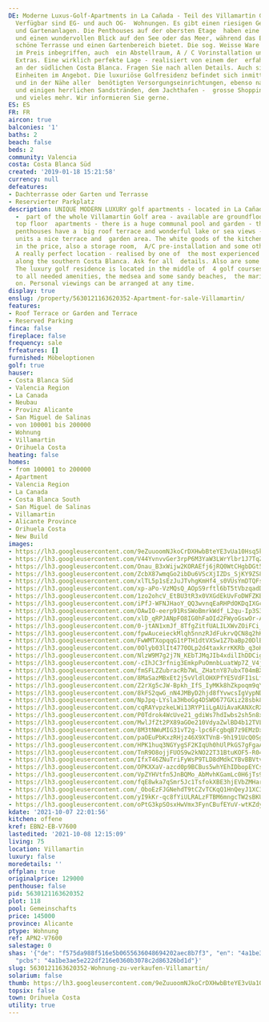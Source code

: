 ```yaml
---
DE: Moderne Luxus-Golf-Apartments in La Cañada - Teil des Villamartin Golf Gebiets.
  Verfügbar sind EG- und auch OG-  Wohnungen. Es gibt einen riesigen Gemeinschaftspool
  und Gartenanlagen. Die Penthouses auf der obersten Etage  haben eine große Dachterrasse
  und einen wundervollen Blick auf den See oder das Meer, während das Erdgeschoss  eine
  schöne Terrasse und einen Gartenbereich bietet. Die sog. Weisse Ware der Küche ist
  im Preis inbegriffen, auch  ein Abstellraum, A / C Vorinstallation und einige andere
  Extras. Eine wirklich perfekte Lage - realisiert von einem der  erfahrensten Familienunternehmen
  an der südlichen Costa Blanca. Fragen Sie nach allen Details. Auch sind einige 3  Sz
  Einheiten im Angebot. Die luxuriöse Golfresidenz befindet sich inmitten von 4 Golfplätzen
  und in der Nähe aller  benötigten Versorgungseinrichtungen, ebenso nahe zum Meer
  und einigen herrlichen Sandstränden, dem Jachthafen -  grosse Shopping-Zentren -
  und vieles mehr. Wir informieren Sie gerne.
ES: ES
FR: FR
aircon: true
balconies: '1'
baths: 2
beach: false
beds: 2
community: Valencia
costa: Costa Blanca Süd
created: '2019-01-18 15:21:58'
currency: null
defeatures:
- Dachterrasse oder Garten und Terrasse
- Reservierter Parkplatz
description: UNIQUE MODERN LUXURY golf apartments - located in La Cañada (La Canyada)
  -  part of the whole Villamartin Golf area - available are groundfloor and also
  top floor  apartments - there is a huge communal pool and garden - the top floor
  penthouses have a  big roof terrace and wonderful lake or sea views - the groundfloor
  units a nice terrace and  garden area. The white goods of the kitchen are included
  in the price, also a storage room,  A/C pre-installation and some other extras.
  A really perfect location - realised by one of  the most experienced family builders
  along the southern Costa Blanca. Ask for all  details. Also are some 3bed available.
  The luxury golf residence is located in the middle of  4 golf courses and close
  to all needed amenities, the medsea and some sandy beaches,  the marina - and so
  on. Personal viewings can be arranged at any time.
display: true
enslug: /property/5630121163620352-Apartment-for-sale-Villamartin/
features:
- Roof Terrace or Garden and Terrace
- Reserved Parking
finca: false
fireplace: false
frequency: sale
frfeatures: []
furnished: Möbeloptionen
golf: true
hauser:
- Costa Blanca Süd
- Valencia Region
- La Canada
- Neubau
- Provinz Alicante
- San Miguel de Salinas
- von 100001 bis 200000
- Wohnung
- Villamartin
- Orihuela Costa
heating: false
homes:
- from 100001 to 200000
- Apartment
- Valencia Region
- La Canada
- Costa Blanca South
- San Miguel de Salinas
- Villamartin
- Alicante Province
- Orihuela Costa
- New Build
images:
- https://lh3.googleusercontent.com/9eZuuoomNJkoCrDXHwbBteYE3vUa10Hsq5ktROuu_g6D2bW105HjXDX01E77siW9GpyY58t3Z6J4DFK6Dby1R_kTSqBVKkULeQ=w640-rj-e30-l100
- https://lh3.googleusercontent.com/V44YvnvvGer3rpP6M3YaW3LWrYlbr1J7TqZSi0rzI7o27PdL5jeHhz8XeSB8dINKMTRp1n0lzmTElaZFsTR5Od2AcitvuE6soEE=w640-rj-e30-l100
- https://lh3.googleusercontent.com/Onau_B3xWijw2KORAEfj6jRQ0WtCHgbDGt5toyQzom2Kk0chQ7Tfw8XILAm5yRiTdcl8aKsESDDOY5FpwMDQ314eq1A691auGw=w640-rj-e30-l100
- https://lh3.googleusercontent.com/ZcbX87wmqGo2ibDu6VScXjIZDs_SjKY9ZS82JftLe2BpmpyRjAKQimvDLLcyqLFvoHvWmp2Nj7qFN5aUqWbJwzlju_dxsp2sMA=w640-rj-e30-l100
- https://lh3.googleusercontent.com/xlTL5p1sEzJuJTvhgKmHf4_s0VUsYmDTQFs8rCjliY2rtWCFNOOlivM_MF50iZe_W3hAl7CRSmK2SxxGr2rcm_fpeuCUkVpV=w640-rj-e30-l100
- https://lh3.googleusercontent.com/xp-aPo-VzMQsQ_AOpS9rftl6bT5tVbzqadDwqatqsUQJhN3aRnLtS7Ryim9Ts2Na2QF4AqgiyQUwgB2omfDF7vll53wFq4LOQg=w640-rj-e30-l100
- https://lh3.googleusercontent.com/1zo2ohcV_EtBU3tR3x0VXGdEkUvFoDWFZKBpeTI4n_zUbeAO6m1fCLE-id2pHnaGl8ZOJGbSFyfHVqjhr6hd2mKpz_C8ZXXw6A=w640-rj-e30-l100
- https://lh3.googleusercontent.com/iPfJ-WFNJHaoY_QQ3wvnqEaRHPdOKDqIXGc8sntNs7Z7Sv0yAEWLFugF5Pm87pjwFn6cpRPejO_Z4NFTj9I2SyD2jnqsO80Yhg=w640-rj-e30-l100
- https://lh3.googleusercontent.com/OAwIO-eerp91RsSWoBmrkWdf_L2qu-Ip3S3yHEqvVzZuNG8ZyLk4wDPQxCDw6P4xASxfJUvotXwdSMaMUAzMHsSavXyCkGrK=w640-rj-e30-l100
- https://lh3.googleusercontent.com/xlD_qRPJANpFO8IG0hFaOId2FWyoGswOr-ApIj0INlY-QbYfA23R1LrPJ2aIcvyqmpCyL9v53etAbw1zYctSKEeSZXFWd44c=w640-rj-e30-l100
- https://lh3.googleusercontent.com/0-jtAN1xmJf_8TfgZitfUALILXWvZOiFCi_kGDrLC0wdtjrDsWUiFeThjikMy8VASD2HhQLJAyx63JWWhsVcZJjqTvsrBss7pQ=w640-rj-e30-l100
- https://lh3.googleusercontent.com/fpwAuceieckMlqh5nnzRJdFukrvQCN8q2hKa-wtlUReyo-KncgvP7VNp04vDY7y12A94a9Q6jQR7wcUy4uyDagiG7hT2DCzs=w640-rj-e30-l100
- https://lh3.googleusercontent.com/FwWMTXopqqG1tPTH1dtVXSw1Z7baBp20DlB72_tOVN-ehoGhKzQWyTDhuFfb8ZA1NExHleyjsJCjF_hhWeYJ0iFstnlejlNNWw=w640-rj-e30-l100
- https://lh3.googleusercontent.com/0Olyb03lIt4770OLp2d4taxkrrKKRb_q3oHMjfta4k6P8xh2KyE_b82GPEXWWlhVUSjJm3jqlzyAajkjEWnEByPn5XPIOddN5g=w640-rj-e30-l100
- https://lh3.googleusercontent.com/NlzW9M7g2j7N_KEbTJMqJIb4xdilIhDDCigTiSdWSSrvIvTo3_KMuNKvOnfzpzhgAnFuM6eC5RNpSJ2qH0SYEU9Axpy92ijq=w640-rj-e30-l100
- https://lh3.googleusercontent.com/-cIhJC3rfnig3EmkpPuOmnbLuatWp7Z_V4j7zGDdwvZu-Mc9rP4ra-47Wh5rXbyDwN7rLe0lu8fP8WP2jnm-_ExyyY9iw0q8rHU=w640-rj-e30-l100
- https://lh3.googleusercontent.com/fmSFLZZubracRb7WL_ZHatnY87ubxT04mBXZhaJbNzjsy9DNH5KpRwTq-tylKju3p0Lg6jMnER2X9o3_VFcZEz_a8hH8nnJ6iA=w640-rj-e30-l100
- https://lh3.googleusercontent.com/8MaSazMBxEt2j5vVldlOHXPfYE5VdFI1sLfRIdhknccg_XB1DeJHt1KbqEm8Oh4UcfsGN-ILrb79u-5t8jrEvB7aA58BgppTSU4=w640-rj-e30-l100
- https://lh3.googleusercontent.com/Z2rXg5cJW-Bpkh_IfS_IyMKk8hZkpoqm9qY148wQZx15iYo3Kvwivl-Pzd1WQNl4cRsRIKo_H-mxA3SeWXkG2mg6w8HRg6Xj_k0=w640-rj-e30-l100
- https://lh3.googleusercontent.com/8kFS2qwG_nN4JMByD2hjd8fYvwcsIgVypNDa2831RJZQVzqkHCDxGQUkY1iVJeIMzogeqO39Y-hjBV2juOQ0Klpc60rAL5bOuCQ=w640-rj-e30-l100
- https://lh3.googleusercontent.com/NpJpq-LYsla3HboGg4DSWO677GXiz28sbk8dE-lJrTYNyQ2cnlNW_3Unlb0NO97XsCw6Bgs959VZ5paN2aPYDGsdDJvUnCHmYbY=w640-rj-e30-l100
- https://lh3.googleusercontent.com/cqRAYvpzkeLWi13RYP1iLgAUiAvaKANXcRXDan2lEi70xUxuK4wgBhjZ40cjNs92GhyF1E9UOUDZV7kCP2izUFuk61D-kJcVW2M=w640-rj-e30-l100
- https://lh3.googleusercontent.com/P0Tdrok4WcUve21_gdiWs7hdIwbs2sh5n8xeK-mEBgeehzrlKegZhcHmShmOBuWz0EjcQNmFRD5mFv0CXFRRxzd_cMywObCJzg=w640-rj-e30-l100
- https://lh3.googleusercontent.com/MwlJfZt2PX89aGOe210VdyaZwlBD4b12TVLUyYWJwz5WF3VVwuoCHa_0X7xCEfhJxdvYQBh3iNKQ7kiGECKNY90KheuimqMa=w640-rj-e30-l100
- https://lh3.googleusercontent.com/8M3tNWuMIG31vT2g-lpc6FcgbqB7z9EMzDxsW1Qou4nBwROLdhwiWwbHZvJdAwIAB99B8VQ6i-poNmtaDolzdPTId1hTg9KWDA=w640-rj-e30-l100
- https://lh3.googleusercontent.com/paOEuPbKxzRHjz46X9XTVnB-9h191UcQ0SgavmB7Z3kVFPxmQZFpv-oUmAFnKjnt5OqVpnmT-e_SZ7Dlq3hoNDFhKf-TVGHu7A=w640-rj-e30-l100
- https://lh3.googleusercontent.com/HPK1huq3NGYygSF2KIqUh0hUlPkGS7gFgaARlYawXxwEoQBiJxh3SM1bw0sA9QSWDvSF0yz1jgnuMpIT1b-PRooM4GsoZBvY3g=w640-rj-e30-l100
- https://lh3.googleusercontent.com/TnR9O8ojjFUOS9w2kNO22T31BtuKOF5-R04yqr98cmkLeVy3RIyfGT97eQf0-OI6cluuTffrov3Ju_06orsG71lTQMxoKo0A6w=w640-rj-e30-l100
- https://lh3.googleusercontent.com/IfxT46ZNuTriFyWsP9TLD8dMdkCYBvBBVtvrXUr2kKTx7eqtNrjx28hYCZ4fSJkM-njcqTJWEwbl6-c59kTdWSafLnN0Ps-NJg=w640-rj-e30-l100
- https://lh3.googleusercontent.com/OPKXXaV-azcd0p9BCBus5whYEhIDbopEYCsHHFE784LRVa_bH7VVW0ffg3Rug6Dox8QXqbyJ9pytqAnjMA0tpUmAWoqiBS8Rww=w640-rj-e30-l100
- https://lh3.googleusercontent.com/VpZYHVtfn5JnBQMo_AbMvhKGamLc0H6jTs9899dL12d30cmgsaKzd33FYBnjD-74QJOj1daVBu2U9ZoxcDO8Jck00LZWlbPnaQ=w640-rj-e30-l100
- https://lh3.googleusercontent.com/fqE8wka7qSmr5Jc1TsfokXBE3hjEVbZMHar0EGaQdr1_stjA5J_IyAsVHVTi8rq7dv9PC-qea4RfU9MYurV7LV4QnwtqmlLWPQ=w640-rj-e30-l100
- https://lh3.googleusercontent.com/_OboEzFJGNehdT9tCZvTCKqQ1HnQeyJ1XC3k8DbngzX6VeU7pgnYoM9MYPhrelEWLmGBlAKx5aabh0XvgmMMtt2MFYesF2Bt-U4=w640-rj-e30-l100
- https://lh3.googleusercontent.com/yI9kKr-qc8fYiULRALzFTBM6mngcTW2sBKU7j5PHOoxLwgI8kyufeBHEa765MfTU-NZMbbRLrL1z_L4N4sA4Nr9pKOtiK3mT=w640-rj-e30-l100
- https://lh3.googleusercontent.com/oPtG3kpSOsxHwVmx3FynCBufEYuV-wtKZdyG69ADsA_a40QAKWWBjzvJ_gB32W8o0p2mtzZL_NkA3W20oTdWQFOTd7P-5Cb48Ks=w640-rj-e30-l100
kdate: '2021-10-07 22:01:56'
kitchen: offene
kref: EBN2-EB-V7600
lastedited: '2021-10-08 12:15:09'
living: 75
location: Villamartin
luxury: false
moredetails: ''
offplan: true
originalprice: 129000
penthouse: false
pid: 5630121163620352
plot: 118
pool: Gemeinschafts
price: 145000
province: Alicante
ptype: Wohnung
ref: APN2-V7600
salestage: 0
shas: '{"de": "f575da988f516e5b0655636048694202aec8b7f3", "en": "4a1be3ae5e222df216e0360b3078c2d86326bd1d",
  "pcbs": "4a1be3ae5e222df216e0360b3078c2d86326bd1d"}'
slug: 5630121163620352-Wohnung-zu-verkaufen-Villamartin/
solarium: false
thumb: https://lh3.googleusercontent.com/9eZuuoomNJkoCrDXHwbBteYE3vUa10Hsq5ktROuu_g6D2bW105HjXDX01E77siW9GpyY58t3Z6J4DFK6Dby1R_kTSqBVKkULeQ=w400-h240-n-rj-e30-l100
topsix: false
town: Orihuela Costa
utility: true
---
```

